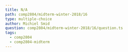 ```yaml
---
title: N/A
path: comp2804/midterm-winter-2018/16
type: multiple-choice
author: Michiel Smid
question: comp2804/midterm-winter-2018/16/question.ts
tags:
  - comp2804
  - comp2804-midterm
---
```

